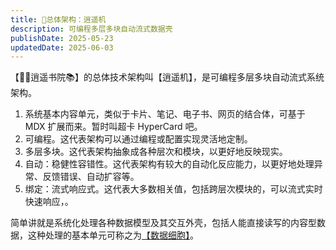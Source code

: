 ```yaml
---
title: 🏰总体架构：逍遥机
description: 可编程多层多块自动流式数据壳
publishDate: 2025-05-23
updatedDate: 2025-06-03
---
```


【🧚‍♂️逍遥书院📚】的总体技术架构叫【逍遥机】，是可编程多层多块自动流式系统架构。

1. 系统基本内容单元，类似于卡片、笔记、电子书、网页的结合体，可基于 MDX 扩展而来。暂时叫超卡 HyperCard 吧。
2. 可编程。这代表架构可以通过编程或配置实现灵活地定制。
3. 多层多块。这代表架构抽象成各种层次和模块，以更好地反映现实。
4. 自动：稳健性容错性。这代表架构有较大的自动化反应能力，以更好地处理异常、反馈错误、自动扩容等。
5. 绑定：流式响应式。这代表大多数相关值，包括跨层次模块的，可以流式实时快速响应，。

简单讲就是系统化处理各种数据模型及其交互外壳，包括人能直接读写的内容型数据，这种处理的基本单元可称之为[【数据细胞】](/1-lib/6-data-cell)。
